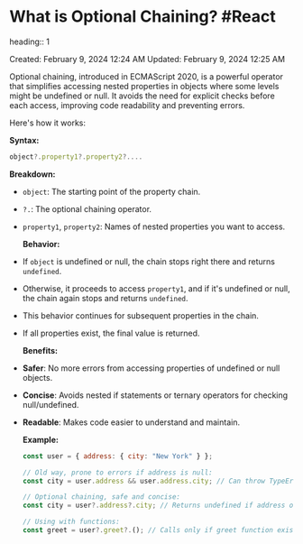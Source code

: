 # What is Optional Chaining? #React 
heading:: 1

Created: February 9, 2024 12:24 AM
Updated: February 9, 2024 12:25 AM

Optional chaining, introduced in ECMAScript 2020, is a powerful operator that simplifies accessing nested properties in objects where some levels might be undefined or null. It avoids the need for explicit checks before each access, improving code readability and preventing errors.

Here's how it works:

**Syntax:**

```jsx
object?.property1?.property2?....

```

**Breakdown:**
- `object`: The starting point of the property chain.
- `?.`: The optional chaining operator.
- `property1`, `property2`: Names of nested properties you want to access.
  
  **Behavior:**
- If `object` is undefined or null, the chain stops right there and returns `undefined`.
- Otherwise, it proceeds to access `property1`, and if it's undefined or null, the chain again stops and returns `undefined`.
- This behavior continues for subsequent properties in the chain.
- If all properties exist, the final value is returned.
  
  **Benefits:**
- **Safer**: No more errors from accessing properties of undefined or null objects.
- **Concise**: Avoids nested if statements or ternary operators for checking null/undefined.
- **Readable**: Makes code easier to understand and maintain.
  
  **Example:**
  
  ```jsx
  const user = { address: { city: "New York" } };
  
  // Old way, prone to errors if address is null:
  const city = user.address && user.address.city; // Can throw TypeError if address is null
  
  // Optional chaining, safe and concise:
  const city = user?.address?.city; // Returns undefined if address or city is null
  
  // Using with functions:
  const greet = user?.greet?.(); // Calls only if greet function exists on user
  
  ```